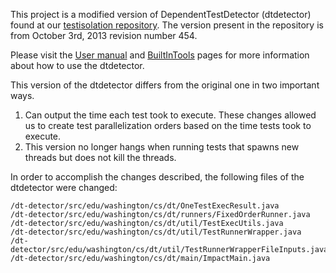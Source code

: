 This project is a modified version of DependentTestDetector (dtdetector) found at our 
[testisolation repository](https://code.google.com/p/testisolation).
The version present in the repository is from October 3rd, 2013 revision number 454.

Please visit the 
[User manual](https://github.com/winglam/dtdetector/wiki/User-manual) 
and 
[BuiltInTools](https://github.com/winglam/dtdetector/wiki/BuiltInTools) 
pages for more information about how to use the dtdetector.

This version of the dtdetector differs from the original one in two important ways.
1. Can output the time each test took to execute. These changes allowed us 
to create test parallelization orders based on the time tests took to execute.
2. This version no longer hangs when running tests that spawns new threads but does not
kill the threads.

In order to accomplish the changes described, the following files of the dtdetector were changed: 

    /dt-detector/src/edu/washington/cs/dt/OneTestExecResult.java
    /dt-detector/src/edu/washington/cs/dt/runners/FixedOrderRunner.java
    /dt-detector/src/edu/washington/cs/dt/util/TestExecUtils.java
    /dt-detector/src/edu/washington/cs/dt/util/TestRunnerWrapper.java
    /dt-detector/src/edu/washington/cs/dt/util/TestRunnerWrapperFileInputs.java
    /dt-detector/src/edu/washington/cs/dt/main/ImpactMain.java
